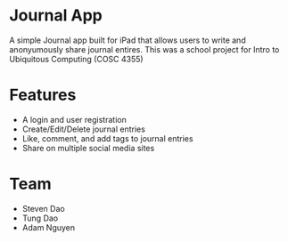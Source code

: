 # Journal App
A simple Journal app built for iPad that allows users to write and anonyumously share journal entires. This was a school project for Intro to Ubiquitous Computing (COSC 4355)

# Features
* A login and user registration
* Create/Edit/Delete journal entries
* Like, comment, and add tags to journal entries
* Share on multiple social media sites

# Team
* Steven Dao
* Tung Dao
* Adam Nguyen
